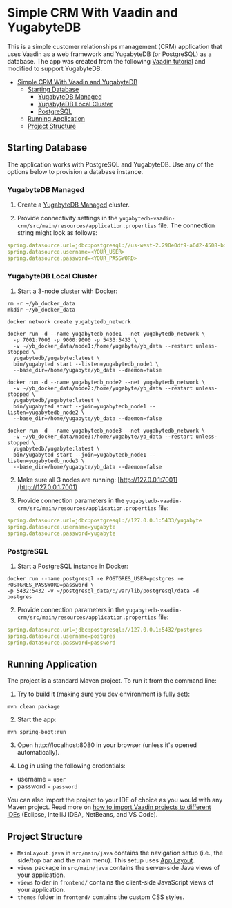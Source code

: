 # Simple CRM With Vaadin and YugabyteDB

This is a simple customer relationships management (CRM) application that uses Vaadin as a web framework and YugabyteDB (or PostgreSQL) as a database. The app was created from the following [Vaadin tutorial](https://vaadin.com/docs/latest/tutorial) and modified to support YugabyteDB.

<!-- vscode-markdown-toc -->

- [Simple CRM With Vaadin and YugabyteDB](#simple-crm-with-vaadin-and-yugabytedb)
  - [Starting Database](#starting-database)
    - [YugabyteDB Managed](#yugabytedb-managed)
    - [YugabyteDB Local Cluster](#yugabytedb-local-cluster)
    - [PostgreSQL](#postgresql)
  - [Running Application](#running-application)
  - [Project Structure](#project-structure)

<!-- vscode-markdown-toc-config
    numbering=false
    autoSave=true
    /vscode-markdown-toc-config -->
<!-- /vscode-markdown-toc -->

## Starting Database

The application works with PostgreSQL and YugabyteDB. Use any of the options below to provision a database instance.

### YugabyteDB Managed

1. Create a [YugabyteDB Managed](https://docs.yugabyte.com/preview/quick-start-yugabytedb-managed/) cluster.

2. Provide connectivity settings in the `yugabytedb-vaadin-crm/src/main/resources/application.properties` file. The connection string might look as follows:
  ```yaml
  spring.datasource.url=jdbc:postgresql://us-west-2.290e0df9-a6d2-4508-bde9-3370d1669d72.aws.ybdb.io:5433/yugabyte?ssl=true&sslmode=verify-full&sslrootcert=<YOUR_ROOT_CERT_PATH>
spring.datasource.username=<YOUR_USER>
spring.datasource.password=<YOUR_PASSWORD>
  ```

### YugabyteDB Local Cluster

1. Start a 3-node cluster with Docker:

  ```shell
  rm -r ~/yb_docker_data
  mkdir ~/yb_docker_data

  docker network create yugabytedb_network
  
  docker run -d --name yugabytedb_node1 --net yugabytedb_network \
    -p 7001:7000 -p 9000:9000 -p 5433:5433 \
    -v ~/yb_docker_data/node1:/home/yugabyte/yb_data --restart unless-stopped \
    yugabytedb/yugabyte:latest \
    bin/yugabyted start --listen=yugabytedb_node1 \
    --base_dir=/home/yugabyte/yb_data --daemon=false
  
  docker run -d --name yugabytedb_node2 --net yugabytedb_network \
    -v ~/yb_docker_data/node2:/home/yugabyte/yb_data --restart unless-stopped \
    yugabytedb/yugabyte:latest \
    bin/yugabyted start --join=yugabytedb_node1 --listen=yugabytedb_node2 \
    --base_dir=/home/yugabyte/yb_data --daemon=false
      
  docker run -d --name yugabytedb_node3 --net yugabytedb_network \
    -v ~/yb_docker_data/node3:/home/yugabyte/yb_data --restart unless-stopped \
    yugabytedb/yugabyte:latest \
    bin/yugabyted start --join=yugabytedb_node1 --listen=yugabytedb_node3 \
    --base_dir=/home/yugabyte/yb_data --daemon=false
  ```

2. Make sure all 3 nodes are running: [http://127.0.0.1:7001](http://127.0.0.1:7001)
 
3. Provide connection parameters in the `yugabytedb-vaadin-crm/src/main/resources/application.properties` file:
  ```yaml
  spring.datasource.url=jdbc:postgresql://127.0.0.1:5433/yugabyte
  spring.datasource.username=yugabyte
  spring.datasource.password=yugabyte
  ```

### PostgreSQL

1. Start a PostgreSQL instance in Docker:
  ```shell
  docker run --name postgresql -e POSTGRES_USER=postgres -e POSTGRES_PASSWORD=password \
  -p 5432:5432 -v ~/postgresql_data/:/var/lib/postgresql/data -d postgres
  ```
2. Provide connection parameters in the `yugabytedb-vaadin-crm/src/main/resources/application.properties` file:
  ```yaml
  spring.datasource.url=jdbc:postgresql://127.0.0.1:5432/postgres
  spring.datasource.username=postgres
  spring.datasource.password=password
  ```

## Running Application

The project is a standard Maven project. To run it from the command line:

1. Try to build it (making sure you dev environment is fully set):
  ```shell
  mvn clean package
  ```

2. Start the app:
  ```shell
  mvn spring-boot:run 
  ```

3. Open http://localhost:8080 in your browser (unless it's opened automatically).

4. Log in using the following credentials:
  * username = `user`
  * password = `password`

You can also import the project to your IDE of choice as you would with any
Maven project. Read more on [how to import Vaadin projects to different 
IDEs](https://vaadin.com/docs/latest/flow/guide/step-by-step/importing) (Eclipse, IntelliJ IDEA, NetBeans, and VS Code).


## Project Structure

- `MainLayout.java` in `src/main/java` contains the navigation setup (i.e., the
  side/top bar and the main menu). This setup uses
  [App Layout](https://vaadin.com/components/vaadin-app-layout).
- `views` package in `src/main/java` contains the server-side Java views of your application.
- `views` folder in `frontend/` contains the client-side JavaScript views of your application.
- `themes` folder in `frontend/` contains the custom CSS styles.
